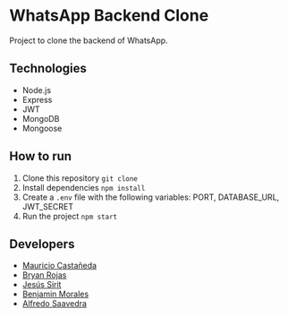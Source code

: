 # WhatsApp Backend Clone
Project to clone the backend of WhatsApp.

## Technologies
- Node.js
- Express
- JWT
- MongoDB
- Mongoose

## How to run
1. Clone this repository `git clone`
2. Install dependencies `npm install`
3. Create a `.env` file with the following variables: PORT, DATABASE_URL, JWT_SECRET
4. Run the project `npm start`

## Developers
- [Mauricio Castañeda](https://github.com/mcastv)
- [Bryan Rojas](https://github.com/sircorkan27)
- [Jesús Sirit](https://github.com/jesus24-dev)
- [Benjamin Morales](https://github.com/BenjaminJ10M)
- [Alfredo Saavedra](https://github.com/teoisnotdead)